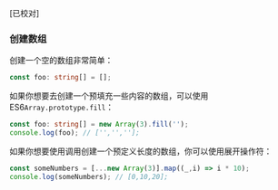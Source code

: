 [已校对]
### 创建数组

创建一个空的数组非常简单：
```ts
const foo: string[] = [];
```

如果你想要去创建一个预填充一些内容的数组，可以使用 ES6`Array.prototype.fill`：
```ts
const foo: string[] = new Array(3).fill('');
console.log(foo); // ['','',''];
```

如果你想要使用调用创建一个预定义长度的数组，你可以使用展开操作符：
```ts
const someNumbers = [...new Array(3)].map((_,i) => i * 10);
console.log(someNumbers); // [0,10,20];
```